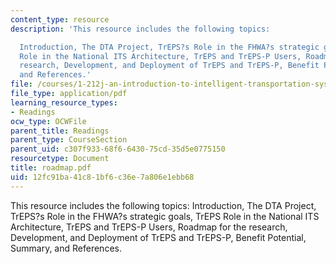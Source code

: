 ```yaml
---
content_type: resource
description: 'This resource includes the following topics:

  Introduction, The DTA Project, TrEPS?s Role in the FHWA?s strategic goals, TrEPS
  Role in the National ITS Architecture, TrEPS and TrEPS-P Users, Roadmap for the
  research, Development, and Deployment of TrEPS and TrEPS-P, Benefit Potential, Summary,
  and References.'
file: /courses/1-212j-an-introduction-to-intelligent-transportation-systems-spring-2005/12fc91ba41c81bf6c36e7a806e1ebb68_roadmap.pdf
file_type: application/pdf
learning_resource_types:
- Readings
ocw_type: OCWFile
parent_title: Readings
parent_type: CourseSection
parent_uid: c307f933-68f6-6430-75cd-35d5e0775150
resourcetype: Document
title: roadmap.pdf
uid: 12fc91ba-41c8-1bf6-c36e-7a806e1ebb68
---
```

This resource includes the following topics:
Introduction, The DTA Project, TrEPS?s Role in the FHWA?s strategic goals, TrEPS Role in the National ITS Architecture, TrEPS and TrEPS-P Users, Roadmap for the research, Development, and Deployment of TrEPS and TrEPS-P, Benefit Potential, Summary, and References.
